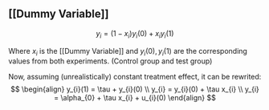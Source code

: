 ## [[Dummy Variable]]
$$
y_{i} = (1-x_{i})y_{i}(0) + x_{i}y_{i}(1)
$$

Where $x_{i}$ is the [[Dummy Variable]] and $y_{i}(0), y_{i}(1)$ are the corresponding values from both experiments. (Control group and test group)

Now, assuming (unrealistically) constant treatment effect, it can be rewrited:
$$
\begin{align}
y_{i}(1) = \tau + y_{i}(0) \\
y_{i} = y_{i}(0) + \tau x_{i} \\
y_{i} = \alpha_{0} + \tau x_{i} + u_{i}(0)
\end{align}
$$
